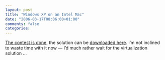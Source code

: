 ```yaml
---
layout: post
title: "Windows XP on an Intel Mac"
date: "2006-03-17T08:06:00+01:00"
comments: false
categories: 
---
```


<p><a href="http://onmac.net/">The contest is done</a>, the solution can be <a href="http://download.onmac.net/">downloaded here</a>. I&#8217;m not inclined to waste time with it now &#8212; I&#8217;d much rather wait for the virtualization solution &#8230;</p>


